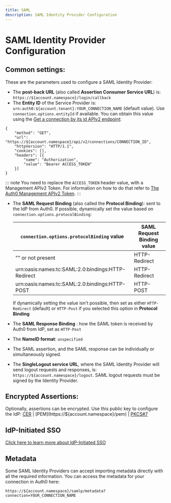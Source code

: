 ```yaml
---
title: SAML
description: SAML Identity Provider Configuration
---
```


# SAML Identity Provider Configuration

## Common settings:

These are the parameters used to configure a SAML Identity Provider:

* The __post-back URL__ (also called __Assertion Consumer Service URL__) is: `https://${account.namespace}/login/callback`
* The __Entity ID__ of the Service Provider is: `urn:auth0:${account.tenant}:YOUR_CONNECTION_NAME` (default value). Use `connection.options.entityId` if available. You can obtain this value using the [Get a connection by its id APIv2 endpoint](/api/management/v2#!/Connections/get_connections_by_id):

```har
{
    "method": "GET",
    "url": "https://${account.namespace}/api/v2/connections/CONNECTION_ID",
    "httpVersion": "HTTP/1.1",
    "cookies": [],
    "headers": [{
        "name": "Authorization",
        "value": "Bearer ACCESS_TOKEN"
    }]
}
```

::: note
You need to replace the `ACCESS_TOKEN` header value, with a Management APIv2 Token. For information on how to do that refer to [The Auth0 Management APIv2 Token](/api/management/v2/tokens).
:::

* The __SAML Request Binding__ (also called the __Protocol Binding__): sent to the IdP from Auth0. If possible, dynamically set the value based on `connection.options.protocolBinding`:

    | `connection.options.protocolBinding` value | SAML Request Binding value |
    | - | - |
    | "" or not present | HTTP-Redirect |
    | urn:oasis:names:tc:SAML:2.0:bindings:HTTP-Redirect | HTTP-Redirect |
    | urn:oasis:names:tc:SAML:2.0:bindings:HTTP-POST | HTTP-POST |

    If dynamically setting the value isn't possible, then set as either `HTTP-Redirect` (default) or `HTTP-Post` if you selected this option in **Protocol Binding**
* The __SAML Response Binding__ : how the SAML token is received by Auth0 from IdP, set as `HTTP-Post`
* The __NameID format__: `unspecified`
* The SAML assertion, and the SAML response can be individually or simultaneously signed.
* The __SingleLogout service URL__, where the SAML Identity Provider will send logout requests and responses, is: `https://${account.namespace}/logout`. SAML logout requests must be signed by the Identity Provider.

## Encrypted Assertions:

Optionally, assertions can be encrypted. Use this public key to configure the IdP: [CER](https://${account.namespace}/cer) | [PEM](https://${account.namespace}/pem) | [PKCS#7](https://${account.namespace}/pb7)

## IdP-Initiated SSO

[Click here to learn more about IdP-Initiated SSO](/protocols/saml/idp-initiated-sso)

## Metadata

Some SAML Identity Providers can accept importing metadata directly with all the required information. You can access the metadata for your connection in Auth0 here:

```text
https://${account.namespace}/samlp/metadata?connection=YOUR_CONNECTION_NAME
```

